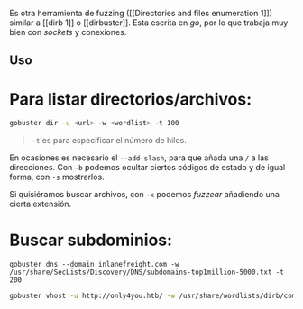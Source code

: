 Es otra herramienta de fuzzing ([[Directories and files enumeration 1]]) similar a [[dirb 1]] o [[dirbuster]]. Esta escrita en *go*, por lo que trabaja muy bien con *sockets* y conexiones.

## Uso

# Para listar directorios/archivos:

```bash
gobuster dir -u <url> -w <wordlist> -t 100
```
> `-t` es para especificar el número de hilos.

En ocasiones es necesario el `--add-slash`, para que añada una `/` a las direcciones. Con `-b` podemos ocultar ciertos códigos de estado y de igual forma, con `-s` mostrarlos.

Si quisiéramos buscar archivos, con `-x` podemos *fuzzear* añadiendo una cierta extensión.

# Buscar subdominios:

```
gobuster dns --domain inlanefreight.com -w /usr/share/SecLists/Discovery/DNS/subdomains-top1million-5000.txt -t 200
```

```bash
gobuster vhost -u http://only4you.htb/ -w /usr/share/wordlists/dirb/common.txt -t 10 --append-domain
```
